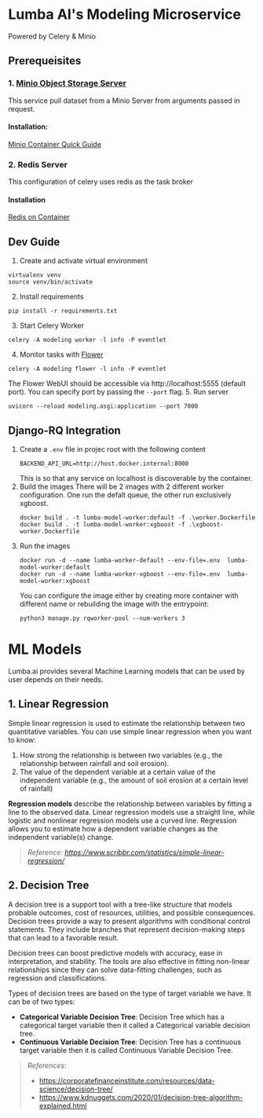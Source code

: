 # Lumba AI's Modeling Microservice
Powered by Celery & Minio

## Prerequeisites
### 1. [Minio Object Storage Server](https://min.io/)
This service pull dataset from a Minio Server from arguments passed in request.
#### Installation:
[Minio Container Quick Guide](https://min.io/docs/minio/container/index.html)
### 2. Redis Server
This configuration of celery uses redis as the task broker
#### Installation
[Redis on Container](https://redis.io/docs/latest/operate/oss_and_stack/install/install-stack/docker/)
## Dev Guide

1. Create and activate virtual environment  
```shell
virtualenv venv
source venv/bin/activate
```
2. Install requirements    
```shell
pip install -r requirements.txt 
```
3. Start Celery Worker
```shell
celery -A modeling worker -l info -P eventlet
```
4. Monitor tasks with [Flower](https://flower.readthedocs.io/en/latest/)
```shell
celery -A modeling flower -l info -P eventlet
```
The Flower WebUI should be accessible via http://localhost:5555 (default port). You can specify port by passing the `--port` flag.
5. Run server 
```shell
uvicorn --reload modeling.asgi:application --port 7000
```

## Django-RQ Integration
1. Create a `.env` file in projec root with the following content
   ```
   BACKEND_API_URL=http://host.docker.internal:8000
   ```
   This is so that any service on localhost is discoverable by the container.
3. Build the images
   There will be 2 images with 2 different worker configuration. One run the defalt queue, the other run exclusively xgboost.
    ```shell
    docker build . -t lumba-model-worker:default -f .\worker.Dockerfile
    docker build . -t lumba-model-worker:xgboost -f .\xgboost-worker.Dockerfile
    ```
4. Run the images
    ```shell
   docker run -d --name lumba-worker-default --env-file=.env  lumba-model-worker:default
   docker run -d --name lumba-worker-xgboost --env-file=.env  lumba-model-worker:xgboost 
   ```
   You can configure the image either by creating more container with different name or rebuilding the image with the entrypoint:
   ```shell
   python3 manage.py rqworker-pool --num-workers 3
   ```

# ML Models
Lumba.ai provides several Machine Learning models that can be used by user depends on their needs.
## 1. Linear Regression
Simple linear regression is used to estimate the relationship between two quantitative variables. You can use simple linear regression when you want to know:
1. How strong the relationship is between two variables (e.g., the relationship between rainfall and soil erosion).
2. The value of the dependent variable at a certain value of the independent variable (e.g., the amount of soil erosion at a certain level of rainfall)
   
**Regression models** describe the relationship between variables by fitting a line to the observed data. Linear regression models use a straight line, while logistic and nonlinear regression models use a curved line. Regression allows you to estimate how a dependent variable changes as the independent variable(s) change.

> *Reference: https://www.scribbr.com/statistics/simple-linear-regression/*

## 2. Decision Tree
A decision tree is a support tool with a tree-like structure that models probable outcomes, cost of resources, utilities, and possible consequences. Decision trees provide a way to present algorithms with conditional control statements. They include branches that represent decision-making steps that can lead to a favorable result.

Decision trees can boost predictive models with accuracy, ease in interpretation, and stability. The tools are also effective in fitting non-linear relationships since they can solve data-fitting challenges, such as regression and classifications.

Types of decision trees are based on the type of target variable we have. It can be of two types:

* **Categorical Variable Decision Tree**: Decision Tree which has a categorical target variable then it called a Categorical variable decision tree.
* **Continuous Variable Decision Tree**: Decision Tree has a continuous target variable then it is called Continuous Variable Decision Tree.

> *References*:
> * https://corporatefinanceinstitute.com/resources/data-science/decision-tree/
> * https://www.kdnuggets.com/2020/01/decision-tree-algorithm-explained.html
